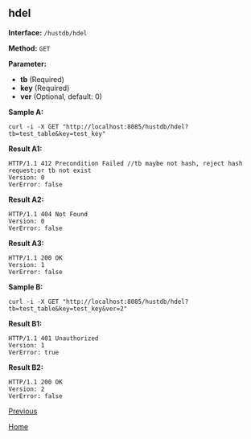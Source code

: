 ## hdel ##

**Interface:** `/hustdb/hdel`

**Method:** `GET`

**Parameter:** 

*  **tb** (Required)  
*  **key** (Required)  
*  **ver** (Optional, default: 0)  

**Sample A:**

    curl -i -X GET "http://localhost:8085/hustdb/hdel?tb=test_table&key=test_key"

**Result A1:**

	HTTP/1.1 412 Precondition Failed //tb maybe not hash, reject hash request;or tb not exist
	Version: 0
	VerError: false

**Result A2:**

	HTTP/1.1 404 Not Found
	Version: 0
	VerError: false
		
**Result A3:**

	HTTP/1.1 200 OK
	Version: 1
	VerError: false

**Sample B:**

    curl -i -X GET "http://localhost:8085/hustdb/hdel?tb=test_table&key=test_key&ver=2"

**Result B1:**

	HTTP/1.1 401 Unauthorized
	Version: 1
	VerError: true

**Result B2:**

	HTTP/1.1 200 OK
	Version: 2
	VerError: false

[Previous](../hustdb.md)

[Home](../../../index.md)